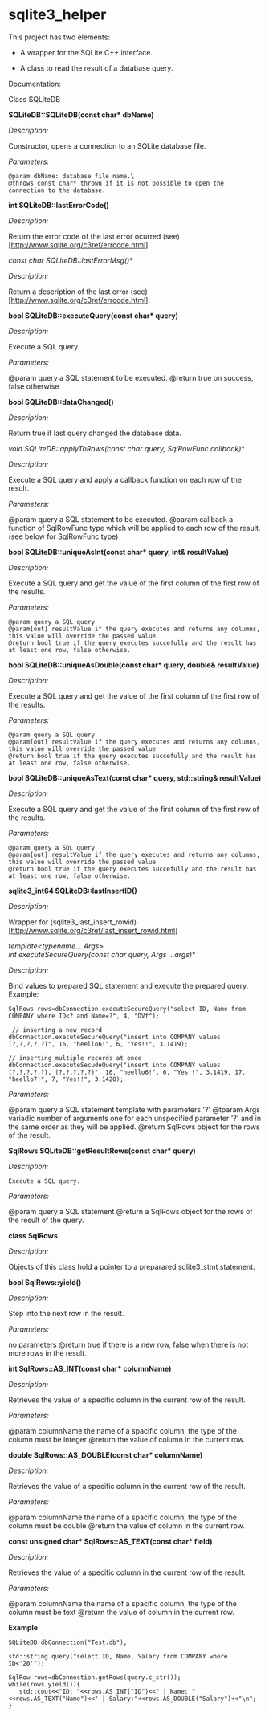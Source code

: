 # sqlite3_helper

This project has two elements:

- A wrapper for the SQLite C++ interface.

- A class to read the result of a database query.

Documentation:

Class SQLiteDB

**SQLiteDB::SQLiteDB(const char\* dbName)**

*Description:*

   Constructor, opens a connection to an SQLite database file.

*Parameters:*

	@param dbName: database file name.\
	@throws const char* thrown if it is not possible to open the connection to the database.  

**int SQLiteDB::lastErrorCode()**

*Description:*

   Return the error code of the last error ocurred (see)[http://www.sqlite.org/c3ref/errcode.html]

**const char* SQLiteDB::lastErrorMsg()**

*Description:*

   Return a description of the last error (see)[http://www.sqlite.org/c3ref/errcode.html].

**bool SQLiteDB::executeQuery(const char\* query)**

*Description:*

   Execute a SQL query.

*Parameters:*

   @param query a SQL statement to be executed.
   @return true on success, false otherwise

**bool SQLiteDB::dataChanged()**

*Description:*

   Return true if last query changed the database data.

**void SQLiteDB::applyToRows(const char* query, SqlRowFunc callback)**

*Description:*

   Execute a SQL query and apply a callback function on each row of the result. 

*Parameters:*

   @param query a SQL statement to be executed.
   @param callback a function of SqlRowFunc type which will be applied to each row of the result.
      (see below for SqlRowFunc type)

**bool SQLiteDB::uniqueAsInt(const char\* query, int& resultValue)**

*Description:*

   Execute a SQL query and get the value of the first column of the first row of the results.

*Parameters:*

	@param query a SQL query
	@param[out] resultValue if the query executes and returns any columns, this value will override the passed value
	@return bool true if the query executes succefully and the result has at least one row, false otherwise.

**bool SQLiteDB::uniqueAsDouble(const char\* query, double& resultValue)**

*Description:*

   Execute a SQL query and get the value of the first column of the first row of the results.

*Parameters:*

	@param query a SQL query
	@param[out] resultValue if the query executes and returns any columns, this value will override the passed value
	@return bool true if the query executes succefully and the result has at least one row, false otherwise.

**bool SQLiteDB::uniqueAsText(const char\* query, std::string& resultValue)**

*Description:*

   Execute a SQL query and get the value of the first column of the first row of the results.

*Parameters:*

	@param query a SQL query
	@param[out] resultValue if the query executes and returns any columns, this value will override the passed value
	@return bool true if the query executes succefully and the result has at least one row, false otherwise.

**sqlite3_int64 SQLiteDB::lastInsertID()**

*Description:*

   Wrapper for (sqlite3_last_insert_rowid)[http://www.sqlite.org/c3ref/last_insert_rowid.html]

**template<typename... Args>\
int executeSecureQuery(const char* query, Args ...args)**

*Description:*

   Bind values to prepared SQL statement and execute the prepared query. 
   Example:

    SqlRows rows=dbConnection.executeSecureQuery("select ID, Name from COMPANY where ID<? and Name=?", 4, "DVf");

	 // inserting a new record
    dbConnection.executeSecureQuery("insert into COMPANY values (?,?,?,?,?)", 16, "heello6!", 6, "Yes!!", 3.1419);

    // inserting multiple records at once
    dbConnection.executeSecudeQuery("insert into COMPANY values (?,?,?,?,?), (?,?,?,?,?)", 16, "heello6!", 6, "Yes!!", 3.1419, 17, "heello7!", 7, "Yes!!", 3.1420);

*Parameters:*

   @param query a SQL statement template with parameters '?' 
   @tparam Args variadic number of arguments one for each unspecified parameter '?' and in the same order as they will be applied.
   @return SqlRows object for the rows of the result.

**SqlRows SQLiteDB::getResultRows(const char\* query)**

*Description:*

	Execute a SQL query.

*Parameters:*

   @param query a SQL statement
   @return a SqlRows object for the rows of the result of the query.

**class SqlRows**

*Description:*

   Objects of this class hold a pointer to a preparared sqlite3_stmt statement.

**bool SqlRows::yield()**

*Description:*

   Step into the next row in the result. 

*Parameters:*

   no parameters
   @return true if there is a new row, false when there is not more rows in the result.

**int SqlRows::AS_INT(const char\* columnName)**

*Description:*

   Retrieves the value of a specific column in the current row of the result.

*Parameters:*

   @param columnName the name of a spacific column, the type of the column must be integer
   @return the value of column in the current row.
   
**double SqlRows::AS_DOUBLE(const char\* columnName)**

*Description:*

   Retrieves the value of a specific column in the current row of the result.

*Parameters:*

   @param columnName the name of a spacific column, the type of the column must be double
   @return the value of column in the current row.
   

**const unsigned char\* SqlRows::AS_TEXT(const char\* field)**

*Description:*

   Retrieves the value of a specific column in the current row of the result.

*Parameters:*

   @param columnName the name of a spacific column, the type of the column must be text
   @return the value of column in the current row.
   
**Example**

    SQLiteDB dbConnection("Test.db");
	
    std::string query("select ID, Name, Salary from COMPANY where ID<'20'");

    SqlRow rows=dbConnection.getRows(query.c_str());
    while(rows.yield()){
       std::cout<<"ID: "<<rows.AS_INT("ID")<<" | Name: "<<rows.AS_TEXT("Name")<<" | Salary:"<<rows.AS_DOUBLE("Salary")<<"\n";
    }


